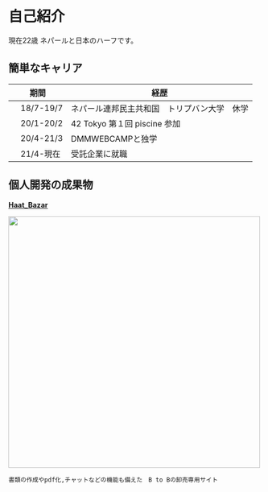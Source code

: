 # 自己紹介
現在22歳
ネパールと日本のハーフです。
## 簡単なキャリア
|  期間  |  経歴  |
| ---- | ---- |
|　18/7-19/7  |ネパール連邦民主共和国　トリプバン大学　休学|
|　20/1-20/2  |42 Tokyo 第１回 piscine 参加　|
|　20/4-21/3  |DMMWEBCAMPと独学　　|
|　21/4-現在  |受託企業に就職　　|

## 個人開発の成果物  
**[Haat_Bazar](https://github.com/ashish0248/Haat_Bazar)** 

<a href="https://github.com/ashish0248/Haat_Bazar#user-content-haat-bazar">
<img width="500px" src="https://user-images.githubusercontent.com/61741711/86092838-0909b980-bae9-11ea-977e-10ffcc9386ac.png">
</a>

```
書類の作成やpdf化,チャットなどの機能も備えた　B to Bの卸売専用サイト
```

